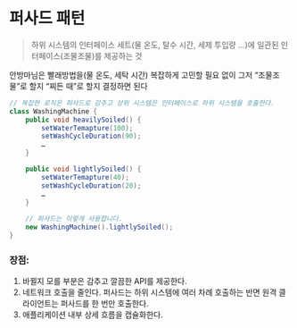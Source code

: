 # 퍼사드 패턴
> 하위 시스템의 인터페이스 세트(물 온도, 탈수 시간, 세제 투입량 …)에 일관된 인터페이스(조물조물)를 제공하는 것

안방마님은 빨래방법을(물 온도, 세탁 시간) 복잡하게 고민할 필요 없이 그저 “조물조물”로 할지 “찌든 때”로 할지 결정하면 된다
```java
// 복잡한 로직은 퍼사드로 감추고 상위 시스템은 인터페이스로 하위 시스템을 호출한다.
class WashingMachine {
	public void heavilySoiled() {
		setWaterTemapture(100);
		setWashCycleDuration(90);
		…
	}

	public void lightlySoiled() {
		setWaterTemapture(40);
		setWashCycleDuration(20);
		…
	}
	
	// 퍼사드는 이렇게 사용합니다.
	new WashingMachine().lightlySoiled();
}
```


### 장점:
1. 바뀔지 모를 부분은 감추고 깔끔한 API를 제공한다.
2. 네트워크 호출을 줄인다. 퍼사드는 하위 시스템에 여러 차례 호출하는 반면 원격 클라이언트는 퍼사드를 한 번만 호출한다.
3. 애플리케이션 내부 상세 흐름을 캡슐화한다.
